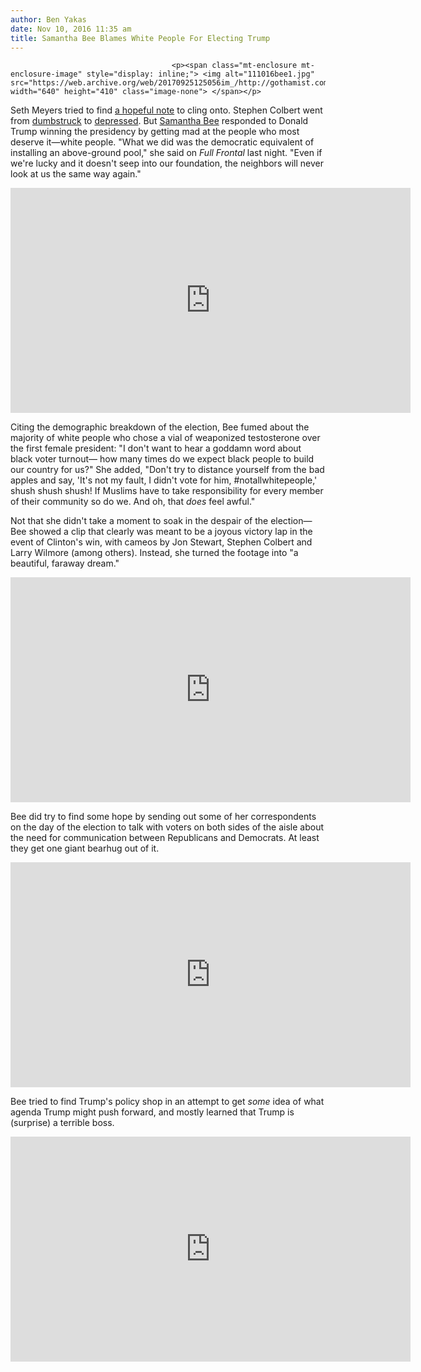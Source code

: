 ```yaml
---
author: Ben Yakas
date: Nov 10, 2016 11:35 am
title: Samantha Bee Blames White People For Electing Trump
---
```


	
										<p><span class="mt-enclosure mt-enclosure-image" style="display: inline;"> <img alt="111016bee1.jpg" src="https://web.archive.org/web/20170925125056im_/http://gothamist.com/attachments/byakas/111016bee1.jpg" width="640" height="410" class="image-none"> </span></p>

<p>Seth Meyers tried to find <a href="https://web.archive.org/web/20170925125056/http://gothamist.com/2016/11/09/video_seth_meyers_trump.php">a hopeful note</a> to cling onto. Stephen Colbert went from <a href="https://web.archive.org/web/20170925125056/http://gothamist.com/2016/11/09/video_stephen_colberts_election_spe.php">dumbstruck</a> to <a href="https://web.archive.org/web/20170925125056/http://gothamist.com/2016/11/10/stephen_colbert_trump_sucks.php">depressed</a>. But <a href="https://web.archive.org/web/20170925125056/http://gothamist.com/tags/samanthabee">Samantha Bee</a> responded to Donald Trump winning the presidency by getting mad at the people who most deserve it&#x2014;white people. &quot;What we did was the democratic equivalent of installing an above-ground pool,&quot; she said on <em>Full Frontal</em> last night. &quot;Even if we&apos;re lucky and it doesn&apos;t seep into our foundation, the neighbors will never look at us the same way again.&quot;</p>

<p><iframe width="640" height="360" src="https://web.archive.org/web/20170925125056if_/https://www.youtube.com/embed/s1SaD-gSZO4" frameborder="0" allowfullscreen></iframe></p>

<p>Citing the demographic breakdown of the election, Bee fumed about the majority of white people who chose a vial of weaponized testosterone over the first female president: &quot;I don&apos;t want to hear a goddamn word about black voter turnout&#x2014; how many times do we expect black people to build our country for us?&quot; She added, &quot;Don&apos;t try to distance yourself from the bad apples and say, &apos;It&apos;s not my fault, I didn&apos;t vote for him, #notallwhitepeople,&apos; shush shush shush! If Muslims have to take responsibility for every member of their community so do we. And oh, that <em>does</em> feel awful.&quot;</p>

<p>Not that she didn&apos;t take a moment to soak in the despair of the election&#x2014;Bee showed a clip that clearly was meant to be a joyous victory lap in the event of Clinton&apos;s win, with cameos by Jon Stewart, Stephen Colbert and Larry Wilmore (among others). Instead, she turned the footage into &quot;a beautiful, faraway dream.&quot;</p>

<p><iframe width="640" height="360" src="https://web.archive.org/web/20170925125056if_/https://www.youtube.com/embed/uPJtYeUC8x8" frameborder="0" allowfullscreen></iframe></p>

<p>Bee did try to find some hope by sending out some of her correspondents on the day of the election to talk with voters on both sides of the aisle about the need for communication between Republicans and Democrats. At least they get one giant bearhug out of it.</p>

<p><iframe width="640" height="360" src="https://web.archive.org/web/20170925125056if_/https://www.youtube.com/embed/ulOhoEpUTw8" frameborder="0" allowfullscreen></iframe></p>

<p>Bee tried to find Trump&apos;s policy shop in an attempt to get <em>some</em> idea of what agenda Trump might push forward, and mostly learned that Trump is (surprise) a terrible boss.</p>

<p><iframe width="640" height="360" src="https://web.archive.org/web/20170925125056if_/https://www.youtube.com/embed/sxf4dFINMTY" frameborder="0" allowfullscreen></iframe></p>					
										
									
				